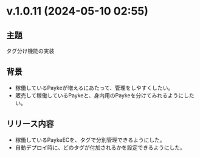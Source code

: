 # v.1.0.11 (2024-05-10 02:55)

## 主題

タグ分け機能の実装

## 背景

- 稼働しているPaykeが増えるにあたって、管理をしやすくしたい。
- 販売して稼働しているPaykeと、身内用のPaykeを分けてみれるようにしたい。

## リリース内容

- 稼働しているPaykeECを、タグで分別管理できるようにした。
- 自動デプロイ時に、どのタグが付加されるかを設定できるようにした。

